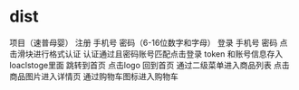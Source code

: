 # dist
项目（速普母婴）
注册 手机号 密码（6-16位数字和字母） 
登录 手机号  密码  点击滑块进行格式认证 认证通过且密码账号匹配点击登录  token 和账号信息存入loaclstoge里面  跳转到首页
点击logo 回到首页 通过二级菜单进入商品列表 点击商品图片进入详情页 通过购物车图标进入购物车
